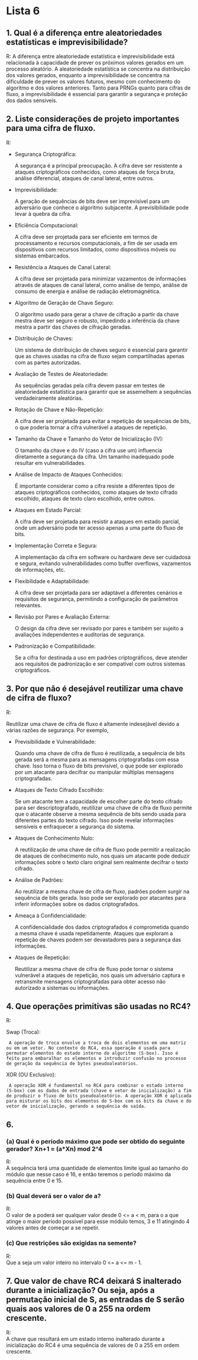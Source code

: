 # Lista 6

## 1. Qual é a diferença entre aleatoriedades estatísticas e imprevisibilidade?

  R: 
    A diferença entre aleatoriedade estatística e imprevisibilidade está relacionada à capacidade de prever os próximos valores gerados em um processo aleatório. A aleatoriedade estatística se concentra na distribuição dos valores gerados, enquanto a imprevisibilidade se concentra na dificuldade de prever os valores futuros, mesmo com conhecimento do algoritmo e dos valores anteriores. Tanto para PRNGs quanto para cifras de fluxo, a imprevisibilidade é essencial para garantir a segurança e proteção dos dados sensíveis.

## 2. Liste considerações de projeto importantes para uma cifra de fluxo.

  R:

   - Segurança Criptográfica:
        
      A segurança é a principal preocupação. A cifra deve ser resistente a ataques criptográficos conhecidos, como ataques de força bruta, análise diferencial, ataques de canal lateral, entre outros.
        
   - Imprevisibilidade:

      A geração de sequências de bits deve ser imprevisível para um adversário que conhece o algoritmo subjacente. A previsibilidade pode levar à quebra da cifra.
        
   - Eficiência Computacional:
    
      A cifra deve ser projetada para ser eficiente em termos de processamento e recursos computacionais, a fim de ser usada em dispositivos com recursos limitados, como dispositivos móveis ou sistemas embarcados.

  - Resistência a Ataques de Canal Lateral:

      A cifra deve ser projetada para minimizar vazamentos de informações através de ataques de canal lateral, como análise de tempo, análise de consumo de energia e análise de radiação eletromagnética.

  - Algoritmo de Geração de Chave Seguro:

      O algoritmo usado para gerar a chave de cifração a partir da chave mestra deve ser seguro e robusto, impedindo a inferência da chave mestra a partir das chaves de cifração geradas.

  - Distribuição de Chaves:

      Um sistema de distribuição de chaves seguro é essencial para garantir que as chaves usadas na cifra de fluxo sejam compartilhadas apenas com as partes autorizadas.

  - Avaliação de Testes de Aleatoriedade:

      As sequências geradas pela cifra devem passar em testes de aleatoriedade estatística para garantir que se assemelhem a sequências verdadeiramente aleatórias.

  - Rotação de Chave e Não-Repetição:

      A cifra deve ser projetada para evitar a repetição de sequências de bits, o que poderia tornar a cifra vulnerável a ataques de repetição.

  - Tamanho da Chave e Tamanho do Vetor de Inicialização (IV):

      O tamanho da chave e do IV (caso a cifra use um) influencia diretamente a segurança da cifra. Um tamanho inadequado pode resultar em vulnerabilidades.

  - Análise de Impacto de Ataques Conhecidos:

      É importante considerar como a cifra resiste a diferentes tipos de ataques criptográficos conhecidos, como ataques de texto cifrado escolhido, ataques de texto claro escolhido, entre outros.

  - Ataques em Estado Parcial:

      A cifra deve ser projetada para resistir a ataques em estado parcial, onde um adversário pode ter acesso apenas a uma parte do fluxo de bits.

  - Implementação Correta e Segura:

      A implementação da cifra em software ou hardware deve ser cuidadosa e segura, evitando vulnerabilidades como buffer overflows, vazamentos de informações, etc.

  - Flexibilidade e Adaptabilidade:

      A cifra deve ser projetada para ser adaptável a diferentes cenários e requisitos de segurança, permitindo a configuração de parâmetros relevantes.

  - Revisão por Pares e Avaliação Externa:

      O design da cifra deve ser revisado por pares e também ser sujeito a avaliações independentes e auditorias de segurança.

  - Padronização e Compatibilidade:

      Se a cifra for destinada a uso em padrões criptográficos, deve atender aos requisitos de padronização e ser compatível com outros sistemas criptográficos.

## 3. Por que não é desejável reutilizar uma chave de cifra de fluxo?

  R:
    
  Reutilizar uma chave de cifra de fluxo é altamente indesejável devido a várias razões de segurança. Por exemplo,

  - Previsibilidade e Vulnerabilidade:
        
    Quando uma chave de cifra de fluxo é reutilizada, a sequência de bits gerada será a mesma para as mensagens criptografadas com essa chave. Isso torna o fluxo de bits previsível, o que pode ser explorado por um atacante para decifrar ou manipular múltiplas mensagens criptografadas.

  - Ataques de Texto Cifrado Escolhido:

    Se um atacante tem a capacidade de escolher parte do texto cifrado para ser descriptografado, reutilizar uma chave de cifra de fluxo permite que o atacante observe a mesma sequência de bits sendo usada para diferentes partes do texto cifrado. Isso pode revelar informações sensíveis e enfraquecer a segurança do sistema.

  - Ataques de Conhecimento Nulo:
    
    A reutilização de uma chave de cifra de fluxo pode permitir a realização de ataques de conhecimento nulo, nos quais um atacante pode deduzir informações sobre o texto claro original sem realmente decifrar o texto cifrado.

  - Análise de Padrões:

    Ao reutilizar a mesma chave de cifra de fluxo, padrões podem surgir na sequência de bits gerada. Isso pode ser explorado por atacantes para inferir informações sobre os dados criptografados.

  - Ameaça à Confidencialidade:

    A confidencialidade dos dados criptografados é comprometida quando a mesma chave é usada repetidamente. Ataques que exploram a repetição de chaves podem ser devastadores para a segurança das informações.

  - Ataques de Repetição:

    Reutilizar a mesma chave de cifra de fluxo pode tornar o sistema vulnerável a ataques de repetição, nos quais um adversário captura e retransmite mensagens criptografadas para obter acesso não autorizado a sistemas ou informações.

## 4. Que operações primitivas são usadas no RC4?

  R:

   Swap (Troca):

     A operação de troca envolve a troca de dois elementos em uma matriz ou em um vetor. No contexto do RC4, essa operação é usada para permutar elementos do estado interno do algoritmo (S-box). Isso é feito para embaralhar os elementos e introduzir confusão no processo de geração da sequência de bytes pseudoaleatórios.

   XOR (OU Exclusivo):

     A operação XOR é fundamental no RC4 para combinar o estado interno (S-box) com os dados de entrada (chave e vetor de inicialização) a fim de produzir o fluxo de bits pseudoaleatório. A operação XOR é aplicada para misturar os bits dos elementos do S-box com os bits da chave e do vetor de inicialização, gerando a sequência de saída.

## 6. 

### (a) Qual é o período máximo que pode ser obtido do seguinte gerador? Xn+1 = (a*Xn) mod 2^4

R:  
  A sequência terá uma quantidade de elementos limite igual ao tamanho do módulo que nesse caso é 16, e então teremos o período máximo da sequência entre 0 e 15.

### (b) Qual deverá ser o valor de a?

R:  
  O valor de a poderá ser qualquer valor desde 0 <= a < m, para o a que atinge o maior período possível para esse módulo temos, 3 e 11 atingindo 4 valores antes de começar a se repetir.

### (c) Que restrições são exigidas na semente?

R:  
  Que a seja um valor inteiro no intervalo 0 <= a <= m - 1.

## 7. Que valor de chave RC4 deixará S inalterado durante a inicialização? Ou seja, após a permutação inicial de S, as entradas de S serão quais aos valores de 0 a 255 na ordem crescente.

R:  
  A chave que resultará em um estado interno inalterado durante a inicialização do RC4 é uma sequência de valores de 0 a 255 em ordem crescente.